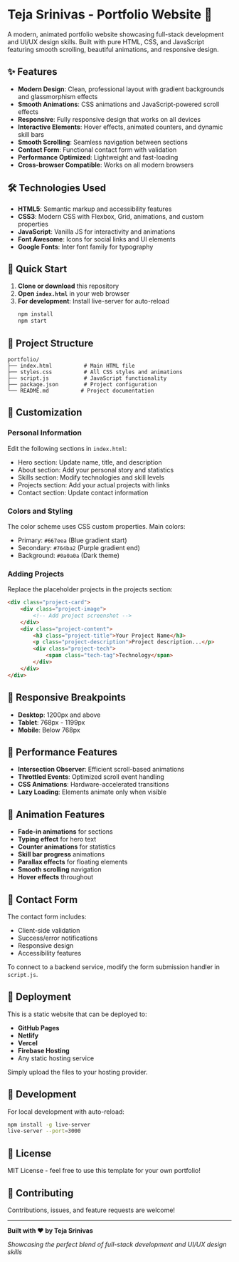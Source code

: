# Teja Srinivas - Portfolio Website 🚀

A modern, animated portfolio website showcasing full-stack development and UI/UX design skills. Built with pure HTML, CSS, and JavaScript featuring smooth scrolling, beautiful animations, and responsive design.

## ✨ Features

- **Modern Design**: Clean, professional layout with gradient backgrounds and glassmorphism effects
- **Smooth Animations**: CSS animations and JavaScript-powered scroll effects
- **Responsive**: Fully responsive design that works on all devices
- **Interactive Elements**: Hover effects, animated counters, and dynamic skill bars
- **Smooth Scrolling**: Seamless navigation between sections
- **Contact Form**: Functional contact form with validation
- **Performance Optimized**: Lightweight and fast-loading
- **Cross-browser Compatible**: Works on all modern browsers

## 🛠️ Technologies Used

- **HTML5**: Semantic markup and accessibility features
- **CSS3**: Modern CSS with Flexbox, Grid, animations, and custom properties
- **JavaScript**: Vanilla JS for interactivity and animations
- **Font Awesome**: Icons for social links and UI elements
- **Google Fonts**: Inter font family for typography

## 🚀 Quick Start

1. **Clone or download** this repository
2. **Open `index.html`** in your web browser
3. **For development**: Install live-server for auto-reload
   ```bash
   npm install
   npm start
   ```

## 📁 Project Structure

```
portfolio/
├── index.html          # Main HTML file
├── styles.css          # All CSS styles and animations
├── script.js           # JavaScript functionality
├── package.json        # Project configuration
└── README.md          # Project documentation
```

## 🎨 Customization

### Personal Information
Edit the following sections in `index.html`:
- Hero section: Update name, title, and description
- About section: Add your personal story and statistics
- Skills section: Modify technologies and skill levels
- Projects section: Add your actual projects with links
- Contact section: Update contact information

### Colors and Styling
The color scheme uses CSS custom properties. Main colors:
- Primary: `#667eea` (Blue gradient start)
- Secondary: `#764ba2` (Purple gradient end)
- Background: `#0a0a0a` (Dark theme)

### Adding Projects
Replace the placeholder projects in the projects section:
```html
<div class="project-card">
    <div class="project-image">
        <!-- Add project screenshot -->
    </div>
    <div class="project-content">
        <h3 class="project-title">Your Project Name</h3>
        <p class="project-description">Project description...</p>
        <div class="project-tech">
            <span class="tech-tag">Technology</span>
        </div>
    </div>
</div>
```

## 📱 Responsive Breakpoints

- **Desktop**: 1200px and above
- **Tablet**: 768px - 1199px
- **Mobile**: Below 768px

## 🎯 Performance Features

- **Intersection Observer**: Efficient scroll-based animations
- **Throttled Events**: Optimized scroll event handling
- **CSS Animations**: Hardware-accelerated transitions
- **Lazy Loading**: Elements animate only when visible

## 🌟 Animation Features

- **Fade-in animations** for sections
- **Typing effect** for hero text
- **Counter animations** for statistics
- **Skill bar progress** animations
- **Parallax effects** for floating elements
- **Smooth scrolling** navigation
- **Hover effects** throughout

## 📧 Contact Form

The contact form includes:
- Client-side validation
- Success/error notifications
- Responsive design
- Accessibility features

To connect to a backend service, modify the form submission handler in `script.js`.

## 🚀 Deployment

This is a static website that can be deployed to:
- **GitHub Pages**
- **Netlify**
- **Vercel**
- **Firebase Hosting**
- Any static hosting service

Simply upload the files to your hosting provider.

## 🔧 Development

For local development with auto-reload:
```bash
npm install -g live-server
live-server --port=3000
```

## 📄 License

MIT License - feel free to use this template for your own portfolio!

## 🤝 Contributing

Contributions, issues, and feature requests are welcome!

---

**Built with ❤️ by Teja Srinivas**

*Showcasing the perfect blend of full-stack development and UI/UX design skills*